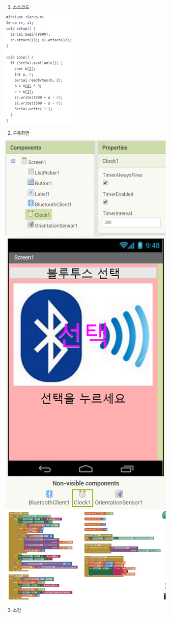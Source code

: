 1. 소스코드

![1](/Source/0.PNG)


2. 구동화면




![1](/Source/1.png)
![1](/Source/2.png)
![1](/Source/3.png)


3. 소감

